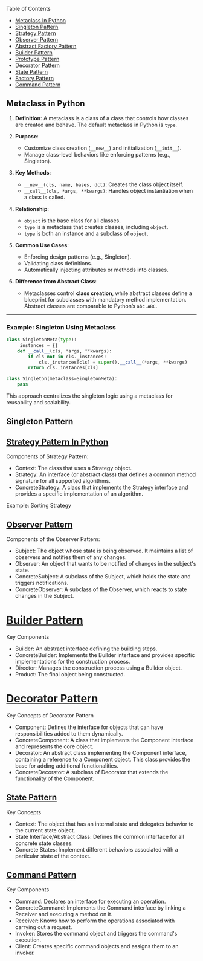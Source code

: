Table of Contents
- [Metaclass In Python](#metaclass-in-python)
- [Singleton Pattern](#singleton-pattern)
- [Strategy Pattern](#strategy-pattern-in-python)
- [Observer Pattern](#observer-pattern)
- [Abstract Factory Pattern](#abstract-factory-design-pattern)
- [Builder Pattern](#builder-pattern)
- [Prototype Pattern](#prototype-pattern)
- [Decorator Pattern](#decorator-pattern)
- [State Pattern](#state-pattern)
- [Factory Pattern](https://chatgpt.com/share/678d6247-e9c8-8001-a4f0-385995085a1d)
- [Command Pattern](#command-pattern)

## Metaclass in Python

1. **Definition**: A metaclass is a class of a class that controls how classes are created and behave. The default metaclass in Python is `type`.

2. **Purpose**:  
   - Customize class creation (`__new__`) and initialization (`__init__`).  
   - Manage class-level behaviors like enforcing patterns (e.g., Singleton).

3. **Key Methods**:
   - `__new__(cls, name, bases, dct)`: Creates the class object itself.
   - `__call__(cls, *args, **kwargs)`: Handles object instantiation when a class is called.

4. **Relationship**:
   - `object` is the base class for all classes.
   - `type` is a metaclass that creates classes, including `object`.
   - `type` is both an instance and a subclass of `object`.

5. **Common Use Cases**:
   - Enforcing design patterns (e.g., Singleton).
   - Validating class definitions.
   - Automatically injecting attributes or methods into classes.

6. **Difference from Abstract Class**:
   - Metaclasses control **class creation**, while abstract classes define a blueprint for subclasses with mandatory method implementation. Abstract classes are comparable to Python’s `abc.ABC`.

---

### Example: Singleton Using Metaclass
```python
class SingletonMeta(type):
    _instances = {}
    def __call__(cls, *args, **kwargs):
        if cls not in cls._instances:
            cls._instances[cls] = super().__call__(*args, **kwargs)
        return cls._instances[cls]

class Singleton(metaclass=SingletonMeta):
    pass
```

This approach centralizes the singleton logic using a metaclass for reusability and scalability.

## Singleton Pattern

## [Strategy Pattern In Python](https://chatgpt.com/share/678c1923-6f1c-8001-b668-bd2334a0d155)
Components of Strategy Pattern:  
- Context: The class that uses a Strategy object.
- Strategy: An interface (or abstract class) that defines a common method signature for all supported algorithms.
- ConcreteStrategy: A class that implements the Strategy interface and provides a specific implementation of an algorithm.

Example: Sorting Strategy

## [Observer Pattern](https://chatgpt.com/share/678d54fa-7a50-8001-8c7a-ae06d9a10a1b)
Components of the Observer Pattern:
- Subject: The object whose state is being observed. It maintains a list of observers and notifies them of any changes.
- Observer: An object that wants to be notified of changes in the subject's state.
- ConcreteSubject: A subclass of the Subject, which holds the state and triggers notifications.
- ConcreteObserver: A subclass of the Observer, which reacts to state changes in the Subject.

# [Builder Pattern](https://chatgpt.com/share/678d5ba1-bab8-8001-a5d3-ff22fad98b46)
Key Components
- Builder: An abstract interface defining the building steps.
- ConcreteBuilder: Implements the Builder interface and provides specific implementations for the construction process.
- Director: Manages the construction process using a Builder object.
- Product: The final object being constructed.

# [Decorator Pattern](https://chatgpt.com/share/678d7207-95b0-8001-b897-539fdddc5cfc)
Key Concepts of Decorator Pattern
- Component: Defines the interface for objects that can have responsibilities added to them dynamically.
- ConcreteComponent: A class that implements the Component interface and represents the core object.
- Decorator: An abstract class implementing the Component interface, containing a reference to a Component object. This class provides the base for adding additional functionalities.
- ConcreteDecorator: A subclass of Decorator that extends the functionality of the Component.

## [State Pattern](https://chatgpt.com/share/678d7f60-1838-8001-bfe5-ca98193c1c9e)
Key Concepts
- Context: The object that has an internal state and delegates behavior to the current state object.
- State Interface/Abstract Class: Defines the common interface for all concrete state classes.
- Concrete States: Implement different behaviors associated with a particular state of the context.

## [Command Pattern](https://chatgpt.com/share/678d94d3-a3ac-8001-a4e2-400e3a97aafc)
Key Components
- Command: Declares an interface for executing an operation.
- ConcreteCommand: Implements the Command interface by linking a Receiver and executing a method on it.
- Receiver: Knows how to perform the operations associated with carrying out a request.
- Invoker: Stores the command object and triggers the command's execution.
- Client: Creates specific command objects and assigns them to an invoker.